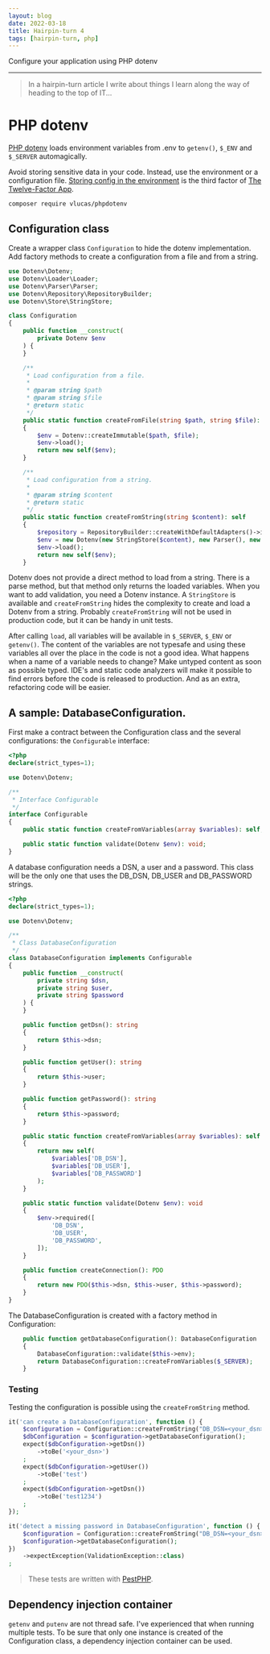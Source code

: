 ```yaml
---
layout: blog
date: 2022-03-18
title: Hairpin-turn 4
tags: [hairpin-turn, php]
---
```


Configure your application using PHP dotenv

---

> In a hairpin-turn article I write about things I learn along the way of heading
> to the top of IT...

# PHP dotenv

[PHP dotenv](https://github.com/vlucas/phpdotenv) loads environment variables 
from .env to `getenv()`, `$_ENV` and `$_SERVER` automagically.

Avoid storing sensitive data in your code. Instead, use the environment or a
configuration file. [Storing config in the environment](https://www.12factor.net/config) 
is the third factor of [The Twelve-Factor App](https://www.12factor.net/).

````
composer require vlucas/phpdotenv
````

## Configuration class

Create a wrapper class `Configuration` to hide the dotenv implementation. Add 
 factory methods to create a configuration from a file and from a string.

````php
use Dotenv\Dotenv;
use Dotenv\Loader\Loader;
use Dotenv\Parser\Parser;
use Dotenv\Repository\RepositoryBuilder;
use Dotenv\Store\StringStore;

class Configuration
{
    public function __construct(
        private Dotenv $env
    ) {
    }

    /**
     * Load configuration from a file.
     *
     * @param string $path
     * @param string $file
     * @return static
     */
    public static function createFromFile(string $path, string $file): self
    {
        $env = Dotenv::createImmutable($path, $file);
        $env->load();
        return new self($env);
    }

    /**
     * Load configuration from a string.
     *
     * @param string $content
     * @return static
     */
    public static function createFromString(string $content): self
    {
        $repository = RepositoryBuilder::createWithDefaultAdapters()->immutable()->make();
        $env = new Dotenv(new StringStore($content), new Parser(), new Loader(), $repository);
        $env->load();
        return new self($env);
    }
````

Dotenv does not provide a direct method to load from a string. There is a parse
method, but that method only returns the loaded variables. When you want to add
validation, you need a Dotenv instance. A `StringStore` is available and 
`createFromString` hides the complexity to create and load a Dotenv from a 
string. Probably `createFromString` will not be used in production code, but it
can be handy in unit tests.

After calling `load`, all variables will be available in `$_SERVER`, `$_ENV` or
`getenv()`. The content of the variables are not typesafe and using these variables
all over the place in the code is not a good idea. What happens when a name of 
a variable needs to change? Make untyped content as soon as possible typed. IDE's
and static code analyzers will make it possible to find errors before the code
is released to production. And as an extra, refactoring code will be easier.

## A sample: DatabaseConfiguration.

First make a contract between the Configuration class and the several
configurations: the `Configurable` interface:

````php
<?php
declare(strict_types=1);

use Dotenv\Dotenv;

/**
 * Interface Configurable
 */
interface Configurable
{
    public static function createFromVariables(array $variables): self;

    public static function validate(Dotenv $env): void;
}
````

A database configuration needs a DSN, a user and a password. This class will
be the only one that uses the DB_DSN, DB_USER and DB_PASSWORD strings.

````php
<?php
declare(strict_types=1);

use Dotenv\Dotenv;

/**
 * Class DatabaseConfiguration
 */
class DatabaseConfiguration implements Configurable
{
    public function __construct(
        private string $dsn,
        private string $user,
        private string $password
    ) {
    }

    public function getDsn(): string
    {
        return $this->dsn;
    }

    public function getUser(): string
    {
        return $this->user;
    }

    public function getPassword(): string
    {
        return $this->password;
    }

    public static function createFromVariables(array $variables): self
    {
        return new self(
            $variables['DB_DSN'],
            $variables['DB_USER'],
            $variables['DB_PASSWORD']
        );
    }

    public static function validate(Dotenv $env): void
    {
        $env->required([
            'DB_DSN',
            'DB_USER',
            'DB_PASSWORD',
        ]);
    }

    public function createConnection(): PDO
    {
        return new PDO($this->dsn, $this->user, $this->password); 
    }
}
````

The DatabaseConfiguration is created with a factory method in Configuration:

````php
    public function getDatabaseConfiguration(): DatabaseConfiguration
    {
        DatabaseConfiguration::validate($this->env);
        return DatabaseConfiguration::createFromVariables($_SERVER);
    }
````

### Testing

Testing the configuration is possible using the `createFromString` method.

````php
it('can create a DatabaseConfiguration', function () {
    $configuration = Configuration::createFromString("DB_DSN=<your_dsn>\nDB_USER=test\nDB_PASSWORD=test1234");
    $dbConfiguration = $configuration->getDatabaseConfiguration();
    expect($dbConfiguration->getDsn())
        ->toBe('<your_dsn>')
    ;
    expect($dbConfiguration->getUser())
        ->toBe('test')
    ;
    expect($dbConfiguration->getDsn())
        ->toBe('test1234')
    ;
});

it('detect a missing password in DatabaseConfiguration', function () {
    $configuration = Configuration::createFromString("DB_DSN=<your_dsn>\nDB_USER=test");
    $configuration->getDatabaseConfiguration();
})
    ->expectException(ValidationException::class)
;
````
> These tests are written with [PestPHP](https://pestphp.com/).

## Dependency injection container

`getenv` and `putenv` are not thread safe. I've experienced that when running
multiple tests. To be sure that only one instance is created of the 
Configuration class, a dependency injection container can be used.
